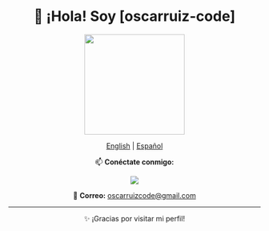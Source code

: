 <div align="center">
  <h1>👋 ¡Hola! Soy [oscarruiz-code]</h1>

  <img src="https://media.giphy.com/media/Cmr1OMJ2FN0B2/giphy.gif" width="200"/>

  <p><a href="#english">English</a> | <a href="#espanol">Español</a></p>
</div>

<div id="espanol">
  <div align="center">
    <p>📫 <strong>Conéctate conmigo:</strong></p>
    <p>
      <a href="https://www.linkedin.com/in/%C3%B3scar-ruiz-rosa-78b520245/">
        <img src="https://img.shields.io/badge/LinkedIn-0A66C2?style=flat&logo=linkedin&logoColor=white"/>
      </a>
    </p>
    <p>📧 <strong>Correo:</strong> <a href="mailto:oscarruizcode@gmail.com">oscarruizcode@gmail.com</a></p>
    <hr/>
    <p>✨ ¡Gracias por visitar mi perfil!</p>
  </div>
</div>
